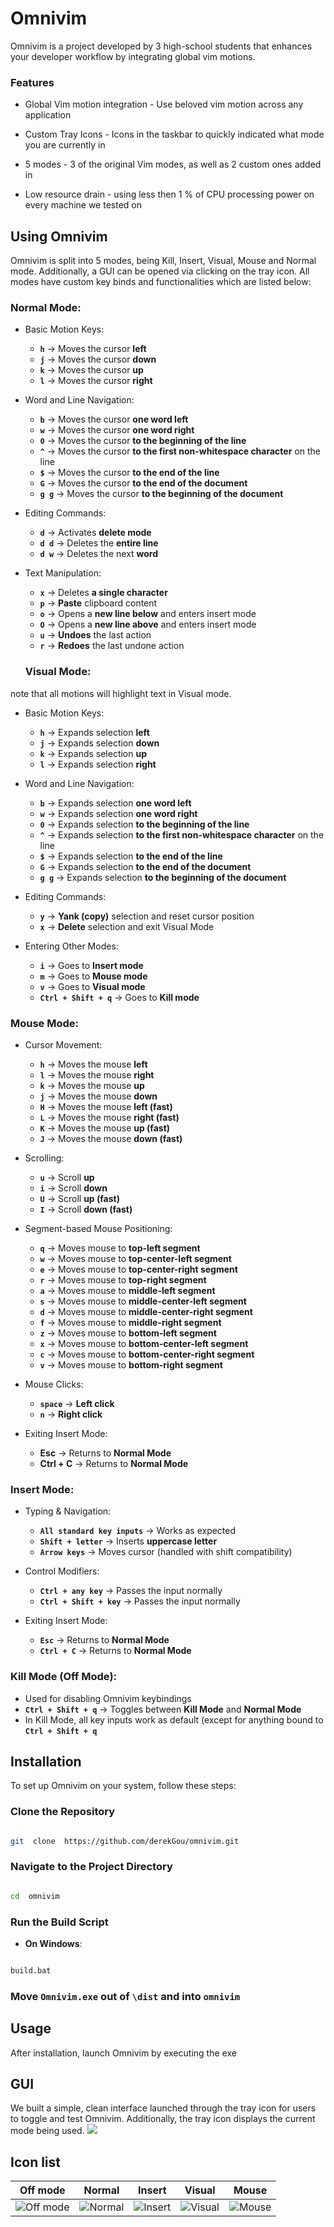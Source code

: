 
# Omnivim

  

Omnivim is a project developed by 3 high-school students that enhances your developer workflow by integrating global vim motions. 

### Features


- Global Vim motion integration - Use beloved vim motion across any application

- Custom Tray Icons - Icons in the taskbar to quickly indicated what mode you are currently in

- 5 modes - 3 of the original Vim modes, as well as 2 custom ones added in
 - Low resource drain - using less then 1 % of CPU processing power on every machine we tested on

## Using Omnivim
Omnivim is split into 5 modes, being Kill, Insert, Visual, Mouse and Normal mode. Additionally, a GUI can be opened via clicking on the tray icon. All modes have custom key binds and functionalities which are listed below:

### Normal Mode:
- Basic Motion Keys:

	-   **`h`** → Moves the cursor **left** 
	-   **`j`** → Moves the cursor **down** 
	-   **`k`** → Moves the cursor **up** 
	-   **`l`** → Moves the cursor **right** 

- Word and Line Navigation:

	-  **`b`** → Moves the cursor **one word left** 
	-   **`w`** → Moves the cursor **one word right** 
	-   **`0`** → Moves the cursor **to the beginning of the line**
	-   **`^`** → Moves the cursor **to the first non-whitespace character** on the line 
	-   **`$`** → Moves the cursor **to the end of the line** 
	-   **`G`** → Moves the cursor **to the end of the document** 
	-   **`g g`** → Moves the cursor **to the beginning of the document** 

- Editing Commands:
	-   **`d`** → Activates **delete mode** 
	-   **`d d`** → Deletes the **entire line** 
	-   **`d w`** → Deletes the next **word** 

- Text Manipulation:

	-   **`x`** → Deletes **a single character** 
	-   **`p`** → **Paste** clipboard content 
	-   **`o`** → Opens a **new line below** and enters insert mode
	-   **`O`** → Opens a **new line above** and enters insert mode
	-   **`u`** → **Undoes** the last action 
	-   **`r`** → **Redoes** the last undone action
  
  ### Visual Mode:
note that all motions will highlight text in Visual mode.
-   Basic Motion Keys:
    
    -   **`h`** → Expands selection **left**
    -   **`j`** → Expands selection **down**
    -   **`k`** → Expands selection **up**
    -   **`l`** → Expands selection **right**
-   Word and Line Navigation:
    
    -   **`b`** → Expands selection **one word left**
    -   **`w`** → Expands selection **one word right**
    -   **`0`** → Expands selection **to the beginning of the line** 
    -   **`^`** → Expands selection **to the first non-whitespace character** on the line
    -   **`$`** → Expands selection **to the end of the line**
    -   **`G`** → Expands selection **to the end of the document**
    -   **`g g`** → Expands selection **to the beginning of the document**
-   Editing Commands:
    
    -   **`y`** → **Yank (copy)** selection and reset cursor position
    -   **`x`** → **Delete** selection and exit Visual Mode
   -   Entering Other Modes:
    
	    -   **`i`** → Goes to **Insert mode**
	    -   **`m`** → Goes to **Mouse mode**
	    -   **`v`** → Goes to **Visual mode**
	    -   **`Ctrl + Shift + q`** → Goes to **Kill mode**
  
### Mouse Mode:

-   Cursor Movement:
    
    -   **`h`** → Moves the mouse **left**
    -   **`l`** → Moves the mouse **right**
    -   **`k`** → Moves the mouse **up**
    -   **`j`** → Moves the mouse **down**
    -   **`H`** → Moves the mouse **left (fast)**
    -   **`L`** → Moves the mouse **right (fast)**
    -   **`K`** → Moves the mouse **up (fast)**
    -   **`J`** → Moves the mouse **down (fast)**
-   Scrolling:
    
    -   **`u`** → Scroll **up**
    -   **`i`** → Scroll **down**
    -   **`U`** → Scroll **up (fast)**
    -   **`I`** → Scroll **down (fast)**

-   Segment-based Mouse Positioning:
    
    -   **`q`** → Moves mouse to **top-left segment**
    -   **`w`** → Moves mouse to **top-center-left segment**
    -   **`e`** → Moves mouse to **top-center-right segment**
    -   **`r`** → Moves mouse to **top-right segment**
    -   **`a`** → Moves mouse to **middle-left segment**
    -   **`s`** → Moves mouse to **middle-center-left segment**
    -   **`d`** → Moves mouse to **middle-center-right segment**
    -   **`f`** → Moves mouse to **middle-right segment**
    -   **`z`** → Moves mouse to **bottom-left segment**
    -   **`x`** → Moves mouse to **bottom-center-left segment**
    -   **`c`** → Moves mouse to **bottom-center-right segment**
    -   **`v`** → Moves mouse to **bottom-right segment**
-   Mouse Clicks:
    
    -   **`space`** → **Left click**
    -   **`n`** → **Right click**
   -   Exiting Insert Mode:
    
	    -   **Esc** → Returns to **Normal Mode**
	    -   **Ctrl + C** → Returns to **Normal Mode**
### **Insert Mode**:

-   Typing & Navigation:
    
    -   **`All standard key inputs`** → Works as expected
    -   **`Shift + letter`** → Inserts **uppercase letter**
    -   **`Arrow keys`** → Moves cursor (handled with shift compatibility)
-   Control Modifiers:
 
    -   **`Ctrl + any key`** → Passes the input normally
    -   **`Ctrl + Shift + key`** → Passes the input normally
-   Exiting Insert Mode:
    
    -   **`Esc`** → Returns to **Normal Mode**
    -   **`Ctrl + C`** → Returns to **Normal Mode**


### **Kill Mode (Off Mode)**:

-   Used for disabling Omnivim keybindings
-   **`Ctrl + Shift + q`** → Toggles between **Kill Mode** and **Normal Mode**
-   In Kill Mode, all key inputs work as default (except for anything bound to **`Ctrl + Shift + q`**
## Installation

  

To set up Omnivim on your system, follow these steps:

  

### Clone the Repository

```bash

git  clone  https://github.com/derekGou/omnivim.git

```

  

### Navigate to the Project Directory

```bash

cd  omnivim

```

  

### Run the Build Script

-  **On Windows**:

```bash

build.bat
```
### Move `Omnivim.exe` out of `\dist` and into `omnivim`
  

## Usage

  

After installation, launch Omnivim by executing the exe

## GUI
We built a simple, clean interface launched through the tray icon for users to toggle and test Omnivim. Additionally, the tray icon displays the current mode being used. ![](https://cdn.discordapp.com/attachments/1342874659326132225/1343218148115091508/Screenshot202025-02-2320at208.png?ex=67bc78e2&is=67bb2762&hm=2cc460c9373565d6e2cae21eb50ffede07ec56dda735844a852905e8213d7366&)
## Icon list
|  **Off mode** | **Normal** | **Insert** | **Visual** | **Mouse** |
|--|--| -- | --| --|
|![Off mode](https://cdn.discordapp.com/attachments/1342874659326132225/1343218539095527424/omnivimoff.png?ex=67bc793f&is=67bb27bf&hm=e033ec35b541794485dc8c7945fe68e0df36622b789db1ee04c20f83e99ffec1&)| ![Normal](https://cdn.discordapp.com/attachments/1342874659326132225/1343218539422810205/omnivimnormal.png?ex=67bc793f&is=67bb27bf&hm=bce9b9078857b194db8ef588c135997036f54e78590ba1bc18552a9497cc2dc5&) |![Insert](https://cdn.discordapp.com/attachments/1342874659326132225/1343218540022337617/omniviminsert.png?ex=67bc793f&is=67bb27bf&hm=b298163beaabbcd30cde521c99b1b8f0aa44450661d32879b7fc71b6d9b82f62&) | ![Visual](https://cdn.discordapp.com/attachments/1342874659326132225/1343218538776756286/omnivimvisual.png?ex=67bc793f&is=67bb27bf&hm=68560e283cc3cfbb51b0958d7cd3f408a570dbdfcfdca5fdef5222d19179ad5d&) | ![Mouse](https://cdn.discordapp.com/attachments/1342874659326132225/1343218539728998490/omnivimmouse.png?ex=67bc793f&is=67bb27bf&hm=f05ea6f26cd4c88d1285c6c46da9713c30f4fe5b7e21c1d2410114733bbade31&) |
